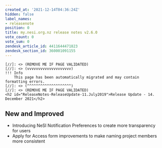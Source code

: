 ```yaml
---
created_at: '2021-12-14T04:36:24Z'
hidden: false
label_names:
- releasenote
position: 0
title: my.nesi.org.nz release notes v2.6.0
vote_count: 0
vote_sum: 0
zendesk_article_id: 4411644471823
zendesk_section_id: 360001091155
---
```



    [//]: <> (REMOVE ME IF PAGE VALIDATED)
    [//]: <> (vvvvvvvvvvvvvvvvvvvv)
    !!! Info
        This page has been automatically migrated and may contain formatting errors.
    [//]: <> (^^^^^^^^^^^^^^^^^^^^)
    [//]: <> (REMOVE ME IF PAGE VALIDATED)
    <h2 id="ReleaseNotes-ReleaseUpdate-11.July2019">Release Update - 14. December 2021</h2>
<h2 id="ReleaseNotes-NewandImproved">New and Improved</h2>
<ul>
<li data-stringify-indent="0" data-stringify-border="0">Introducing NeSI Notification Preferences to create more transparency for users</li>
<li data-stringify-indent="0" data-stringify-border="0">Apply for Access form improvements to make naming project members more consistent</li>
</ul>